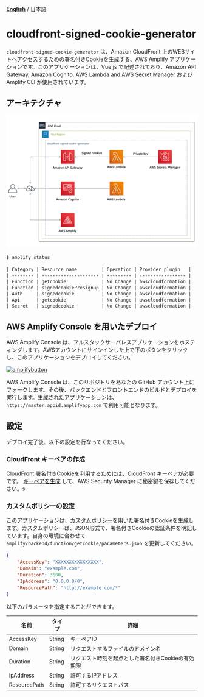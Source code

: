 [**English**](README.md) / 日本語

# cloudfront-signed-cookie-generator

``cloudfront-signed-cookie-generator`` は、Amazon CloudFront 上のWEBサイトへアクセスするための署名付きCookieを生成する、AWS Amplify アプリケーションです。このアプリケーションは、Vue.js で記述されており、Amazon API Gateway, Amazon Cognito, AWS Lambda and AWS Secret Manager および Amplify CLI が使用されています。

## アーキテクチャ

![architecture](public/architecture.png)

```
$ amplify status

| Category | Resource name         | Operation | Provider plugin   |
| -------- | --------------------- | --------- | ----------------- |
| Function | getcookie             | No Change | awscloudformation |
| Function | signedcookiePreSignup | No Change | awscloudformation |
| Auth     | signedcookie          | No Change | awscloudformation |
| Api      | getcookie             | No Change | awscloudformation |
| Secret   | signedcookie          | No Change | awscloudformation |
```

## AWS Amplify Console を用いたデプロイ

AWS Amplify Console は、フルスタックサーバレスアプリケーションをホスティングします。AWSアカウントにサインインした上で下のボタンをクリックし、このアプリケーションをデプロイしてください。

[![amplifybutton](https://oneclick.amplifyapp.com/button.svg)](https://console.aws.amazon.com/amplify/home#/deploy?repo=https://github.com/eijikominami/cloudfront-signed-cookie-generator-generator)

AWS Amplify Console は、このリポジトリをあなたの GitHub アカウント上にフォークします。その後、バックエンドとフロントエンドのビルドとデプロイを実行します。生成されたアプリケーションは、 ``https://master.appid.amplifyapp.com`` で利用可能となります。

## 設定

デプロイ完了後、以下の設定を行なってください。

### CloudFront キーペアの作成

CloudFront 署名付きCookieを利用するためには、CloudFront キーペアが必要です。 [キーペアを生成](https://docs.aws.amazon.com/AmazonCloudFront/latest/DeveloperGuide/private-content-trusted-signers.html#private-content-creating-cloudfront-key-pairs) して、AWS Security Manager に秘密鍵を保存してください。s

### カスタムポリシーの設定

このアプリケーションは、[カスタムポリシー](https://docs.aws.amazon.com/ja_jp/AmazonCloudFront/latest/DeveloperGuide/private-content-setting-signed-cookie-custom-policy.html)を用いた署名付きCookieを生成します。カスタムポリシーは、JSON形式で、署名付きCookieの認証条件を明記しています。自身の環境に合わせて ``amplify/backend/function/getcookie/parameters.json`` を更新してください。

```json:amplify/backend/function/getcookie/parameters.json
{
    "AccessKey": "XXXXXXXXXXXXXXXX",
    "Domain": "example.com",
    "Duration": 3600,
    "IpAddress": "0.0.0.0/0",
    "ResourcePath": "http://example.com/*"
}
```

以下のパラメータを指定することができます。

| 名前 | タイプ | 詳細 |
| --- | --- | --- |
| AccessKey | String | キーペアID |
| Domain | String | リクエストするファイルのドメイン名 |
| Duration | String | リクエスト時刻を起点とした署名付きCookieの有効期限 |
| IpAddress | String | 許可するIPアドレス  |
| ResourcePath | String | 許可するリクエストパス |